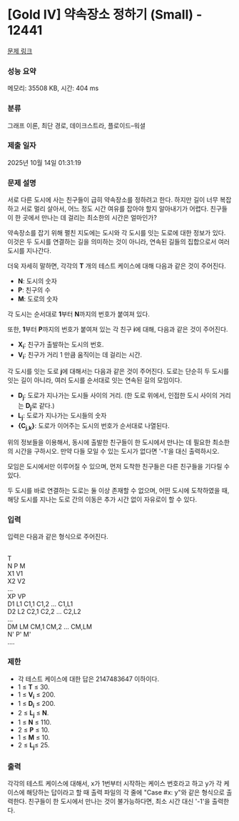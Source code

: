 # [Gold IV] 약속장소 정하기 (Small) - 12441 

[문제 링크](https://www.acmicpc.net/problem/12441) 

### 성능 요약

메모리: 35508 KB, 시간: 404 ms

### 분류

그래프 이론, 최단 경로, 데이크스트라, 플로이드–워셜

### 제출 일자

2025년 10월 14일 01:31:19

### 문제 설명

<p>서로 다른 도시에 사는 친구들이 급히 약속장소를 정하려고 한다. 하지만 길이 너무 복잡하고 서로 멀리 살아서, 어느 정도 시간 여유를 잡아야 할지 알아내기가 어렵다. 친구들이 한 곳에서 만나는 데 걸리는 최소한의 시간은 얼마인가?</p>

<p>약속장소를 잡기 위해 펼친 지도에는 도시와 각 도시를 잇는 도로에 대한 정보가 있다. 이것은 두 도시를 연결하는 길을 의미하는 것이 아니라, 연속된 길들의 집합으로서 여러 도시를 지나간다.</p>

<p>더욱 자세히 말하면, 각각의 <strong>T</strong> 개의 테스트 케이스에 대해 다음과 같은 것이 주어진다.</p>

<ul>
	<li><strong>N</strong>: 도시의 숫자</li>
	<li><strong>P</strong>: 친구의 수</li>
	<li><strong>M</strong>: 도로의 숫자</li>
</ul>

<p>각 도시는 순서대로 <strong>1</strong>부터 <strong>N</strong>까지의 번호가 붙여져 있다.</p>

<p>또한, <strong>1</strong>부터 <strong>P</strong>까지의 번호가 붙여져 있는 각 친구 <strong>i</strong>에 대해, 다음과 같은 것이 주어진다.</p>

<ul>
	<li><strong>X<sub>i</sub></strong>: 친구가 출발하는 도시의 번호.</li>
	<li><strong>V<sub>i</sub></strong>: 친구가 거리 1 만큼 움직이는 데 걸리는 시간.</li>
</ul>

<p> </p>

<p>각 도시를 잇는 도로 <strong>j</strong>에 대해서는 다음과 같은 것이 주어진다. 도로는 단순히 두 도시를 잇는 길이 아니라, 여러 도시를 순서대로 잇는 연속된 길의 모임이다.</p>

<ul>
	<li><strong>D<sub>j</sub></strong>: 도로가 지나가는 도시들 사이의 거리. (한 도로 위에서, 인접한 도시 사이의 거리는 <strong>D<sub>j</sub></strong>로 같다.)</li>
	<li><strong>L<sub>j</sub></strong>: 도로가 지나가는 도시들의 숫자</li>
	<li><strong>{C<sub>j,k</sub>}</strong>: 도로가 이어주는 도시의 번호가 순서대로 나열된다.</li>
</ul>

<p> </p>

<p>위의 정보들을 이용해서, 동시에 출발한 친구들이 한 도시에서 만나는 데 필요한 최소한의 시간을 구하시오. 만약 다들 모일 수 있는 도시가 없다면 '-1'을 대신 출력하시오.</p>

<p>모임은 도시에서만 이루어질 수 있으며, 먼저 도착한 친구들은 다른 친구들을 기다릴 수 있다.</p>

<p>두 도시를 바로 연결하는 도로는 둘 이상 존재할 수 없으며, 어떤 도시에 도착하였을 때, 해당 도시를 지나는 도로 간의 이동은 추가 시간 없이 자유로이 할 수 있다.</p>

### 입력 

 <p>입력은 다음과 같은 형식으로 주어진다.</p>

<p><br>
T<br>
N P M<br>
X1 V1<br>
X2 V2<br>
...<br>
XP VP<br>
D1 L1 C1,1 C1,2 ... C1,L1<br>
D2 L2 C2,1 C2,2 ... C2,L2<br>
...<br>
DM LM CM,1 CM,2 ... CM,LM<br>
N' P' M'<br>
....</p>

<h3>제한</h3>

<ul>
	<li>각 테스트 케이스에 대한 답은 2147483647 이하이다.</li>
	<li>1 ≤ <strong>T</strong> ≤ 30.</li>
	<li>1 ≤ <strong>V<sub>i</sub></strong> ≤ 200.</li>
	<li>1 ≤ <strong>D<sub>i</sub></strong> ≤ 200.</li>
	<li>2 ≤ <strong>L<sub>j</sub></strong> ≤ <strong>N</strong>.</li>
	<li>1 ≤ <strong>N</strong> ≤ 110.</li>
	<li>2 ≤ <strong>P</strong> ≤ 10.</li>
	<li>1 ≤ <strong>M</strong> ≤ 10.</li>
	<li>2 ≤ <strong>L<sub>j</sub></strong>≤ 25.</li>
</ul>

### 출력 

 <p>각각의 테스트 케이스에 대해서, x가 1번부터 시작하는 케이스 번호라고 하고 y가 각 케이스에 해당하는 답이라고 할 때 출력 파일의 각 줄에 "Case #x: y"와 같은 형식으로 출력한다. 친구들이 한 도시에서 만나는 것이 불가능하다면, 최소 시간 대신 '-1'을 출력한다.</p>

